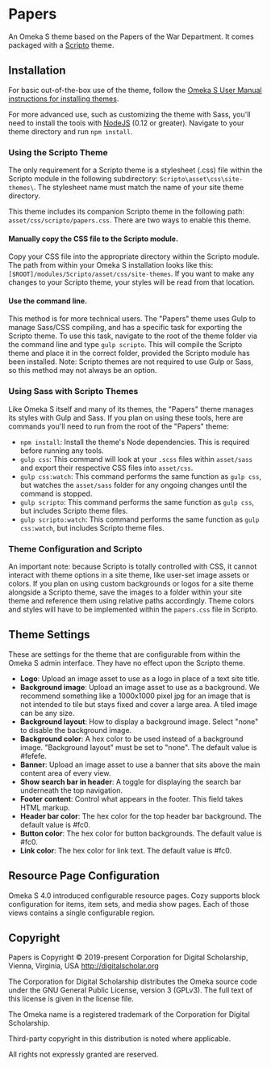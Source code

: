# Papers
An Omeka S theme based on the Papers of the War Department. It comes packaged with a [Scripto](https://github.com/omeka-s-modules/Scripto/) theme.

## Installation

For basic out-of-the-box use of the theme, follow the [Omeka S User Manual instructions for installing themes](https://omeka.org/s/docs/user-manual/sites/site_theme/#installing-themes). 

For more advanced use, such as customizing the theme with Sass, you'll need to install the tools with [NodeJS](https://nodejs.org/en/) (0.12 or greater). Navigate to your theme directory and run `npm install`.

### Using the Scripto Theme

The only requirement for a Scripto theme is a stylesheet (.css) file within the Scripto module in the following subdirectory: `Scripto\asset\css\site-themes\`. The stylesheet name must match the name of your site theme directory.

This theme includes its companion Scripto theme in the following path: `asset/css/scripto/papers.css`. There are two ways to enable this theme. 

#### Manually copy the CSS file to the Scripto module.

Copy your CSS file into the appropriate directory within the Scripto module. The path from within your Omeka S installation looks like this: `[$ROOT]/modules/Scripto/asset/css/site-themes`. If you want to make any changes to your Scripto theme, your styles will be read from that location.

#### Use the command line.

This method is for more technical users. The "Papers" theme uses Gulp to manage Sass/CSS compiling, and has a specific task for exporting the Scripto theme. To use this task, navigate to the root of the theme folder via the command line and type `gulp scripto`. This will compile the Scripto theme and place it in the correct folder, provided the Scripto module has been installed. Note: Scripto themes are not required to use Gulp or Sass, so this method may not always be an option.

### Using Sass with Scripto Themes

Like Omeka S itself and many of its themes, the "Papers" theme manages its styles with Gulp and Sass. If you plan on using these tools, here are commands you'll need to run from the root of the "Papers" theme:

* `npm install`: Install the theme's Node dependencies. This is required before running any tools.
* `gulp css`: This command will look at your `.scss` files within `asset/sass` and export their respective CSS files into `asset/css`.
* `gulp css:watch`: This command performs the same function as `gulp css`, but watches the `asset/sass` folder for any ongoing changes until the command is stopped.
* `gulp scripto`: This command performs the same function as `gulp css`, but includes Scripto theme files.
* `gulp scripto:watch`: This command performs the same function as `gulp css:watch`, but includes Scripto theme files.

### Theme Configuration and Scripto

An important note: because Scripto is totally controlled with CSS, it cannot interact with theme options in a site theme, like user-set image assets or colors. If you plan on using custom backgrounds or logos for a site theme alongside a Scripto theme, save the images to a folder within your site theme and reference them using relative paths accordingly. Theme colors and styles will have to be implemented within the `papers.css` file in Scripto.

## Theme Settings

These are settings for the theme that are configurable from within the Omeka S admin interface. They have no effect upon the Scripto theme.

* **Logo**: Upload an image asset to use as a logo in place of a text site title.
* **Background image**: Upload an image asset to use as a background. We recommend something like a 1000x1000 pixel jpg for an image that is not intended to tile but stays fixed and cover a large area. A tiled image can be any size.
* **Background layout**: How to display a background image. Select "none" to disable the background image.
* **Background color**: A hex color to be used instead of a background image. "Background layout" must be set to "none". The default value is #fefefe.
* **Banner**: Upload an image asset to use a banner that sits above the main content area of every view.
* **Show search bar in header**: A toggle for displaying the search bar underneath the top navigation.
* **Footer content**: Control what appears in the footer. This field takes HTML markup.
* **Header bar color**: The hex color for the top header bar background. The default value is #fc0.
* **Button color**: The hex color for button backgrounds. The default value is #fc0.
* **Link color**: The hex color for link text. The default value is #fc0.

## Resource Page Configuration

Omeka S 4.0 introduced configurable resource pages. Cozy supports block configuration for items, item sets, and media show pages. Each of those views contains a single configurable region.

## Copyright
Papers is Copyright © 2019-present Corporation for Digital Scholarship, Vienna, Virginia, USA http://digitalscholar.org

The Corporation for Digital Scholarship distributes the Omeka source code
under the GNU General Public License, version 3 (GPLv3). The full text
of this license is given in the license file.

The Omeka name is a registered trademark of the Corporation for Digital Scholarship.

Third-party copyright in this distribution is noted where applicable.

All rights not expressly granted are reserved.
